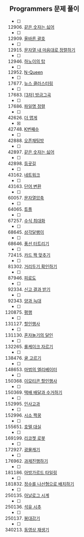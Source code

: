 ## Programmers 문제 풀이

- [ ] 12906. [같은 숫자는 싫어](https://school.programmers.co.kr/learn/courses/30/lessons/12906)    
- [ ] 12909. [올바른 괄호](https://school.programmers.co.kr/learn/courses/30/lessons/12909)    
- [ ] 12915. [문자열 내 마음대로 정렬하기](https://school.programmers.co.kr/learn/courses/30/lessons/12915)    
- [ ] 12946. [하노이의 탑](https://school.programmers.co.kr/learn/courses/30/lessons/12946)    
- [ ] 12952. [N-Queen](https://school.programmers.co.kr/learn/courses/30/lessons/12952)

- [ ] 17677. [뉴스 클러스터링](https://school.programmers.co.kr/learn/courses/30/lessons/17677)    
- [ ] 17683. [[3차] 방금그곡](https://school.programmers.co.kr/learn/courses/30/lessons/17683)    
- [ ] 17686. [파일명 정렬](https://school.programmers.co.kr/learn/courses/30/lessons/17686)

- [ ] 42626. [더 맵게](https://school.programmers.co.kr/learn/courses/30/lessons/42626)    
- [x] 42748. [K번째수](https://school.programmers.co.kr/learn/courses/30/lessons/42748)    
- [ ] 42888. [오픈채팅방](https://school.programmers.co.kr/learn/courses/30/lessons/42888)
- [ ] 42897. [같은 숫자는 싫어](https://school.programmers.co.kr/learn/courses/30/lessons/42897)    
- [ ] 42898. [등굣길](https://school.programmers.co.kr/learn/courses/30/lessons/42898)    
- [ ] 43162. [네트워크](https://school.programmers.co.kr/learn/courses/30/lessons/43162)    
- [ ] 43163. [단어 변환](https://school.programmers.co.kr/learn/courses/30/lessons/43163)    

- [ ] 60057. [문자열압축](https://school.programmers.co.kr/learn/courses/30/lessons/60057)    
- [ ] 64065. [튜플](https://school.programmers.co.kr/learn/courses/30/lessons/64065)    
- [ ] 67257. [수식 최대화](https://school.programmers.co.kr/learn/courses/30/lessons/67257)    
- [ ] 68645. [삼각달팽이](https://school.programmers.co.kr/learn/courses/30/lessons/68645)
- [ ] 68646. [풍선 터트리기](https://school.programmers.co.kr/learn/courses/30/lessons/68646)    

- [ ] 72415. [카드 짝 맞추기](https://school.programmers.co.kr/learn/courses/30/lessons/72415)

- [ ] 81302. [거리두기 확인하기](https://school.programmers.co.kr/learn/courses/30/lessons/81302)    
- [ ] 87946. [피로도](https://school.programmers.co.kr/learn/courses/30/lessons/87946)    

- [ ] 92334. [신고 결과 받기](https://school.programmers.co.kr/learn/courses/30/lessons/92334)    
- [ ] 92343. [양과 늑대](https://school.programmers.co.kr/learn/courses/30/lessons/92343)    

- [ ] 120875. [평행](https://school.programmers.co.kr/learn/courses/30/lessons/120875)    

- [ ] 131127. [할인행사](https://school.programmers.co.kr/learn/courses/30/lessons/131127)    
- [ ] 131130. [혼자놀기의 달인](https://school.programmers.co.kr/learn/courses/30/lessons/131130)
- [ ] 132265. [롤케이크 자르기](https://school.programmers.co.kr/learn/courses/30/lessons/132265)    
- [ ] 138476. [귤 고르기](https://school.programmers.co.kr/learn/courses/30/lessons/138476)    

- [ ] 148653. [마법의 엘리베이터](https://school.programmers.co.kr/learn/courses/30/lessons/148653)    

- [ ] 150368. [이모티콘 할인행사](https://school.programmers.co.kr/learn/courses/30/lessons/150368)
- [ ] 150369. [택배 배달과 수거하기](https://school.programmers.co.kr/learn/courses/30/lessons/150369)    
- [ ] 152995. [인사고과](https://school.programmers.co.kr/learn/courses/30/lessons/152995)    
- [ ] 152996. [시소 짝꿍](https://school.programmers.co.kr/learn/courses/30/lessons/152996)    
- [ ] 155651. [호텔 대실](https://school.programmers.co.kr/learn/courses/30/lessons/155651)

- [ ] 169199. [리코쳇 로봇](https://school.programmers.co.kr/learn/courses/30/lessons/169199)    

- [ ] 172927. [광물캐기](https://school.programmers.co.kr/learn/courses/30/lessons/172927)    
- [ ] 176962. [과제진행하기](https://school.programmers.co.kr/learn/courses/30/lessons/176962)    

- [ ] 181186. [아방가르드 타일링](https://school.programmers.co.kr/learn/courses/30/lessons/181186)    
- [ ] 181832. [정수를 나선형으로 배치하기](https://school.programmers.co.kr/learn/courses/30/lessons/181832)    

- [ ] 250135. [아날로그 시계](https://school.programmers.co.kr/learn/courses/30/lessons/250135)    
- [ ] 250136. [석유 시추](https://school.programmers.co.kr/learn/courses/30/lessons/250136)    
- [ ] 250137. [붕대감기](https://school.programmers.co.kr/learn/courses/30/lessons/250137)

- [ ] 340213. [동영상 재생기](https://school.programmers.co.kr/learn/courses/30/lessons/340213)    


